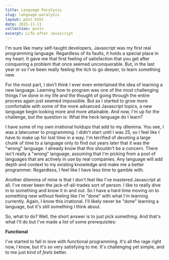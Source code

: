 ```yaml
---
title: Language Paralysis
slug: language-paralysis
layout: post.html
date: 2015-11-11
collection: posts
excerpt: Life after Javascript
---
```


I'm sure like many
self-taught developers, Javascript was my first real programming language.
Regardless of its faults, it holds a special place in my heart.  It gave me that 
first feeling of satisfaction that you get after conquering a problem that once 
seemed unconquerable.  But, in the last year or so I've been really feeling the
itch to go deeper, to learn something new.  

For the most part, I don't think I ever even entertained the idea of learning a
new language.  Learning how to program was one of the most challenging things
I've done in my life and the thought of going through the entire process again
just seemed impossible.  But as I started to grow more comfortable with some
of the more advanced Javascript topics, a new language begin looking more and
more attainable.  And now, I'm up for the challenge, but the question is:  What
the heck language do I learn?

I have some of my own irrational holdups that add to my dilemma.  You see, I was a
latecomer to programming.  I didn't start until I was 25, so I feel like I have
to make up for lost time in a way.  I'm terrified of devoting a large chunk of time
to a language only to find out years later that it was the "wrong" language.  I
already know that this shouldn't be a concern.  There isn't really a "wrong"
language, assuming that I'm picking from a pool of languages that are actively
in use by real companies.  Any language will add depth and context to my
existing knowledge and make me a better programmer.  Regardless, I feel like I
have less time to gamble with.  

Another dilemma of mine is that I don't feel like I've mastered
Javascript at all.  I've never been the jack-of-all-trades sort of
person.  I like to really dive in to something and know it in and out.  So I
have a hard time moving on to something new without feeling like I'm "done" with
what I'm learning currently.  Again, I know this irrational.  I'll likely never
be "done" learning a language, but it's still something I think about.

So, what to do?  Well, the short answer is to just pick something.  And that's
what I'll do but I've made a list of some prerequisites:  

**Functional**

I've started to fall in love with functional programming.  It's all the rage
right now, I know, but it's so very satisfying to me.  It's challenging yet
simple, and to me just kind of _feels_ better.  

